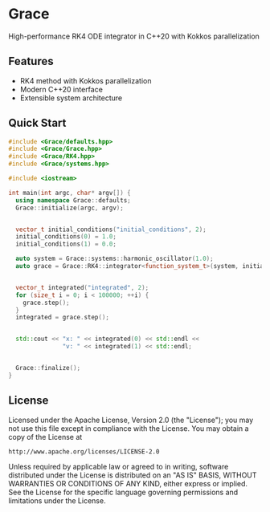 # Grace
High-performance RK4 ODE integrator in C++20 with Kokkos parallelization

## Features
- RK4 method with Kokkos parallelization
- Modern C++20 interface
- Extensible system architecture

## Quick Start
```cpp
#include <Grace/defaults.hpp>
#include <Grace/Grace.hpp>
#include <Grace/RK4.hpp>
#include <Grace/systems.hpp>

#include <iostream>

int main(int argc, char* argv[]) {
  using namespace Grace::defaults;
  Grace::initialize(argc, argv);


  vector_t initial_conditions("initial_conditions", 2);
  initial_conditions(0) = 1.0;
  initial_conditions(1) = 0.0;

  auto system = Grace::systems::harmonic_oscillator(1.0);
  auto grace = Grace::RK4::integrator<function_system_t>(system, initial_conditions).dt(0.0001);


  vector_t integrated("integrated", 2);
  for (size_t i = 0; i < 100000; ++i) {
    grace.step();
  }
  integrated = grace.step();


  std::cout << "x: " << integrated(0) << std::endl <<
               "v: " << integrated(1) << std::endl;


  Grace::finalize();
}
```




## License

Licensed under the Apache License, Version 2.0 (the "License");
you may not use this file except in compliance with the License.
You may obtain a copy of the License at

    http://www.apache.org/licenses/LICENSE-2.0

Unless required by applicable law or agreed to in writing, software
distributed under the License is distributed on an "AS IS" BASIS,
WITHOUT WARRANTIES OR CONDITIONS OF ANY KIND, either express or implied.
See the License for the specific language governing permissions and
limitations under the License.
